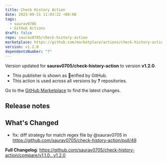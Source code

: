 ```yaml
---
title: Check History Action
date: 2023-09-21 11:03:22 +00:00
tags:
  - saurav0705
  - GitHub Actions
draft: false
repo: saurav0705/check-history-action
marketplace: https://github.com/marketplace/actions/check-history-action
version: v1.2.0
dependentsNumber: "?"
---
```



Version updated for **saurav0705/check-history-action** to version **v1.2.0**.
- This publisher is shown as erified by GitHub.
- This action is used across all versions by **?** repositories.

Go to the [GitHub Marketplace](https://github.com/marketplace/actions/check-history-action) to find the latest changes.

## Release notes

## What's Changed
* fix: diff strategy for match regex file by @saurav0705 in https://github.com/saurav0705/check-history-action/pull/49


**Full Changelog**: https://github.com/saurav0705/check-history-action/compare/v1.1.0...v1.2.0

